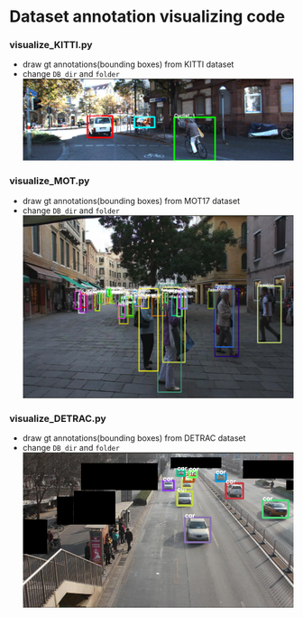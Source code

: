 # Dataset annotation visualizing code

### visualize_KITTI.py
- draw gt annotations(bounding boxes) from KITTI dataset
- change `DB_dir` and `folder`
![screensh](https://github.com/qjadud1994/Object_Tracking/blob/master/DB_visualize/example_KITTI.png)


### visualize_MOT.py
- draw gt annotations(bounding boxes) from MOT17 dataset
- change `DB_dir` and `folder`
![screensh](https://github.com/qjadud1994/Object_Tracking/blob/master/DB_visualize/example_MOT17.png)

### visualize_DETRAC.py
- draw gt annotations(bounding boxes) from DETRAC dataset
- change `DB_dir` and `folder`
![screensh](https://github.com/qjadud1994/Object_Tracking/blob/master/DB_visualize/example_DETRAC.png)
